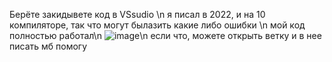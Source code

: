 Берёте закидывете код в VSsudio \n
я писал в 2022, и на 10 компиляторе, так что могут былазить какие либо ошибки \n
мой код полностью работал\n
![image](https://github.com/user-attachments/assets/2ed3fec9-e1e3-4c6e-88bf-69c3fe2f39e6)\n
если что, можете открыть ветку и в нее писать мб помогу
